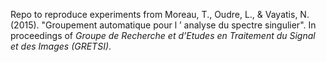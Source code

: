 Repo to reproduce experiments from Moreau, T., Oudre, L., & Vayatis, N. (2015). "Groupement automatique pour l ’ analyse du spectre singulier". In proceedings of _Groupe de Recherche et d’Etudes en Traitement du Signal et des Images (GRETSI)_.


